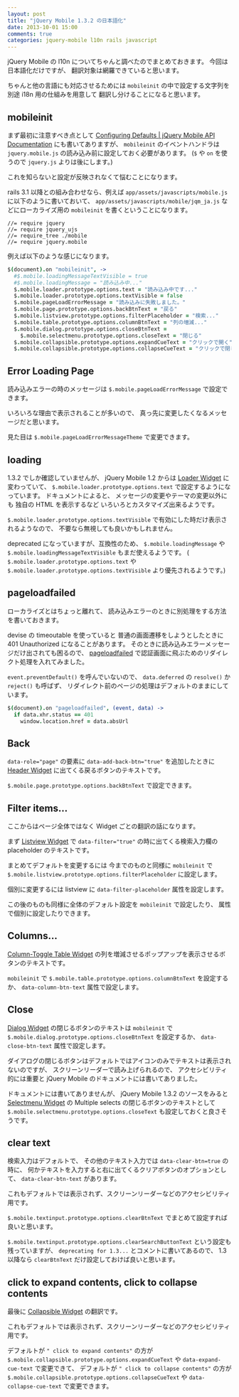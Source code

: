 ```yaml
---
layout: post
title: "jQuery Mobile 1.3.2 の日本語化"
date: 2013-10-01 15:00
comments: true
categories: jquery-mobile l10n rails javascript
---
```

jQuery Mobile の l10n についてちゃんと調べたのでまとめておきます。
今回は日本語化だけですが、
翻訳対象は網羅できていると思います。

ちゃんと他の言語にも対応させるためには
`mobileinit`
の中で設定する文字列を別途 i18n 用の仕組みを用意して
翻訳し分けることになると思います。

<!--more-->

## mobileinit

まず最初に注意すべき点として
[Configuring Defaults | jQuery Mobile API Documentation](http://api.jquerymobile.com/global-config/)
にも書いてありますが、
 `mobileinit`
のイベントハンドラは
`jquery.mobile.js`
の読み込み前に設定しておく必要があります。
(`$` や `on` を使うので `jquery.js` よりは後にします。)

これを知らないと設定が反映されなくて悩むことになります。

rails 3.1 以降との組み合わせなら、例えば
`app/assets/javascripts/mobile.js`
に以下のように書いておいて、
`app/assets/javascripts/mobile/jqm_ja.js`
などにローカライズ用の
`mobileinit`
を書くということになります。

```
//= require jquery
//= require jquery_ujs
//= require_tree ./mobile
//= require jquery.mobile
```

例えば以下のような感じになります。

```coffeescript app/assets/javascripts/mobile/jqm_ja.js.coffee
$(document).on "mobileinit", ->
  #$.mobile.loadingMessageTextVisible = true
  #$.mobile.loadingMessage = "読み込み中..."
  $.mobile.loader.prototype.options.text = "読み込み中です..."
  $.mobile.loader.prototype.options.textVisible = false
  $.mobile.pageLoadErrorMessage = "読み込みに失敗しました。"
  $.mobile.page.prototype.options.backBtnText = "戻る"
  $.mobile.listview.prototype.options.filterPlaceholder = "検索..."
  $.mobile.table.prototype.options.columnBtnText = "列の増減..."
  $.mobile.dialog.prototype.options.closeBtnText =
    $.mobile.selectmenu.prototype.options.closeText = "閉じる"
  $.mobile.collapsible.prototype.options.expandCueText = "クリックで開く"
  $.mobile.collapsible.prototype.options.collapseCueText = "クリックで閉じる"
```

## Error Loading Page

読み込みエラーの時のメッセージは
`$.mobile.pageLoadErrorMessage`
で設定できます。

いろいろな理由で表示されることが多いので、
真っ先に変更したくなるメッセージだと思います。

見た目は
`$.mobile.pageLoadErrorMessageTheme`
で変更できます。

## loading

1.3.2 でしか確認していませんが、
jQuery Mobile 1.2 からは
[Loader Widget](http://api.jquerymobile.com/loader/)
に変わっていて、
`$.mobile.loader.prototype.options.text`
で設定するようになっています。
ドキュメントによると、
メッセージの変更やテーマの変更以外にも
独自の HTML を表示するなど
いろいろとカスタマイズ出来るようです。

`$.mobile.loader.prototype.options.textVisible`
で有効にした時だけ表示されるようなので、
不要なら無視しても良いかもしれません。

deprecated になっていますが、互換性のため、
`$.mobile.loadingMessage`
や
`$.mobile.loadingMessageTextVisible`
もまだ使えるようです。
(
`$.mobile.loader.prototype.options.text`
や
`$.mobile.loader.prototype.options.textVisible`
より優先されるようです。)

## pageloadfailed

ローカライズとはちょっと離れて、
読み込みエラーのときに別処理をする方法を書いておきます。

devise の timeoutable を使っていると
普通の画面遷移をしようとしたときに
401 Unauthorized になることがあります。
そのときに読み込みエラーメッセージだけ出されても困るので、
[pageloadfailed](http://api.jquerymobile.com/pageloadfailed/)
で認証画面に飛ぶためのリダイレクト処理を入れてみました。

`event.preventDefault()`
を呼んでいないので、
`data.deferred`
の
`resolve()`
か
`reject()`
も呼ばず、
リダイレクト前のページの処理はデフォルトのままにしています。

```coffeescript app/assets/javascripts/mobile/pageloadfailed.js.coffee
$(document).on "pageloadfailed", (event, data) ->
  if data.xhr.status == 401
    window.location.href = data.absUrl
```

## Back

`data-role="page"`
の要素に
`data-add-back-btn="true"`
を追加したときに
[Header Widget](http://api.jquerymobile.com/header/)
に出てくる戻るボタンのテキストです。

`$.mobile.page.prototype.options.backBtnText`
で設定できます。

## Filter items...

ここからはページ全体ではなく
Widget ごとの翻訳の話になります。

まず
[Listview Widget](http://api.jquerymobile.com/listview/)
で
`data-filter="true"`
の時に出てくる検索入力欄の placeholder のテキストです。

まとめてデフォルトを変更するには
今までのものと同様に
`mobileinit`
で
`$.mobile.listview.prototype.options.filterPlaceholder`
に設定します。

個別に変更するには
listview
に
`data-filter-placeholder`
属性を設定します。

この後のものも同様に全体のデフォルト設定を
`mobileinit`
で設定したり、
属性で個別に設定したりできます。

## Columns...

[Column-Toggle Table Widget](http://api.jquerymobile.com/table-columntoggle/)
の列を増減させるポップアップを表示させるボタンのテキストです。

`mobileinit`
で
`$.mobile.table.prototype.options.columnBtnText`
を設定するか、
`data-column-btn-text`
属性で設定します。

## Close

[Dialog Widget](http://api.jquerymobile.com/dialog/)
の閉じるボタンのテキストは
`mobileinit`
で
`$.mobile.dialog.prototype.options.closeBtnText`
を設定するか、
`data-close-btn-text`
属性で設定します。

ダイアログの閉じるボタンはデフォルトではアイコンのみでテキストは表示されないのですが、
スクリーンリーダーで読み上げられるので、
アクセシビリティ的には重要と jQuery Mobile のドキュメントには書いてありました。

ドキュメントには書いてありませんが、
jQuery Mobile 1.3.2 のソースをみると
[Selectmenu Widget](http://api.jquerymobile.com/selectmenu/)
の
Multiple selects
の閉じるボタンのテキストとして
`$.mobile.selectmenu.prototype.options.closeText`
も設定しておくと良さそうです。

## clear text

検索入力はデフォルトで、
その他のテキスト入力では
`data-clear-btn=true`
の時に、
何かテキストを入力すると右に出てくるクリアボタンのオプションとして、
`data-clear-btn-text` があります。

これもデフォルトでは表示されず、スクリーンリーダーなどのアクセシビリティ用です。

`$.mobile.textinput.prototype.options.clearBtnText`
でまとめて設定すれば良いと思います。

`$.mobile.textinput.prototype.options.clearSearchButtonText`
という設定も残っていますが、
`deprecating for 1.3...`
とコメントに書いてあるので、
1.3 以降なら
`clearBtnText`
だけ設定しておけば良いと思います。

## click to expand contents, click to collapse contents

最後に
[Collapsible Widget](http://api.jquerymobile.com/collapsible/)
の翻訳です。

これもデフォルトでは表示されず、スクリーンリーダーなどのアクセシビリティ用です。

デフォルトが
`" click to expand contents"`
の方が
`$.mobile.collapsible.prototype.options.expandCueText`
や
`data-expand-cue-text`
で変更できて、
デフォルトが
`" click to collapse contents"`
の方が
`$.mobile.collapsible.prototype.options.collapseCueText`
や
`data-collapse-cue-text`
で変更できます。
